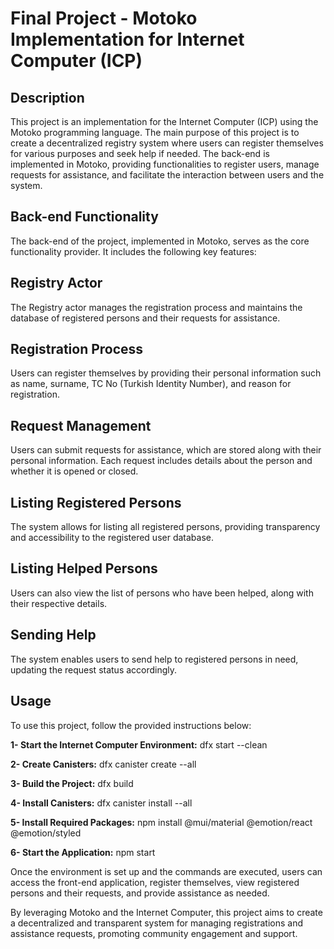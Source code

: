 # Final Project - Motoko Implementation for Internet Computer (ICP)

## Description

This project is an implementation for the Internet Computer (ICP) using the Motoko programming language. The main purpose of this project is to create a decentralized registry system where users can register themselves for various purposes and seek help if needed. The back-end is implemented in Motoko, providing functionalities to register users, manage requests for assistance, and facilitate the interaction between users and the system.

## Back-end Functionality
The back-end of the project, implemented in Motoko, serves as the core functionality provider. It includes the following key features:

## Registry Actor
The Registry actor manages the registration process and maintains the database of registered persons and their requests for assistance.

## Registration Process
Users can register themselves by providing their personal information such as name, surname, TC No (Turkish Identity Number), and reason for registration.

## Request Management
Users can submit requests for assistance, which are stored along with their personal information. Each request includes details about the person and whether it is opened or closed.

## Listing Registered Persons
The system allows for listing all registered persons, providing transparency and accessibility to the registered user database.

## Listing Helped Persons
Users can also view the list of persons who have been helped, along with their respective details.

## Sending Help
The system enables users to send help to registered persons in need, updating the request status accordingly.

## Usage
To use this project, follow the provided instructions below:

**1- Start the Internet Computer Environment:**
    dfx start --clean

**2- Create Canisters:**
    dfx canister create --all
  
**3- Build the Project:**
    dfx build

**4- Install Canisters:**
    dfx canister install --all

**5- Install Required Packages:**
    npm install @mui/material @emotion/react @emotion/styled

**6- Start the Application:**
    npm start
  
Once the environment is set up and the commands are executed, users can access the front-end application, register themselves, view registered persons and their requests, and provide assistance as needed.

By leveraging Motoko and the Internet Computer, this project aims to create a decentralized and transparent system for managing registrations and assistance requests, promoting community engagement and support.
